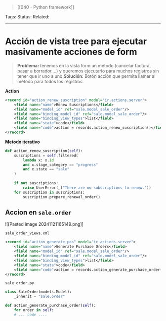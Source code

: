> [[040 - Python framework]]

Tags: 
Status: 
Related: 

___

# Acción de vista tree para ejecutar masivamente acciones de form

> **Problema:** tenemos en la vista form un método (cancelar factura, pasar a borrador....) y queremos ejecutarlo para muchos registros sin tener que ir uno a uno
> **Solución:** Botón acción que permita llamar al método para todos los registros.


**Action**
```xml
<record id="action_renew_suscription" model="ir.actions.server">  
    <field name="name">Renew Suscriptions</field>  
    <field name="model_id" ref="sale.model_sale_order"/>  
    <field name="binding_model_id" ref="sale.model_sale_order"/>  
    <field name="binding_view_types">list</field>  
    <field name="state">code</field>  
    <field name="code">action = records.action_renew_suscription()</field>  
</record>
```

**Metodo iterativo**
```python
def action_renew_suscription(self):  
    suscriptions = self.filtered(  
        lambda x: x.id  
        and x.stage_category == "progress"  
        and x.state == "sale"  
    )  
  
    if not suscriptions:  
        raise UserError(_("There are no subscriptions to renew."))  
    for suscription in suscriptions:  
        suscription.prepare_renewal_order()
```

## Accion en `sale.order`
![[Pasted image 20241121165149.png]]

`sale_order_views.xml`
```xml
<record id="action_generate_pos" model="ir.actions.server">  
    <field name="name">Generate Purchase Orders</field>  
    <field name="model_id" ref="sale.model_sale_order"/>  
    <field name="binding_model_id" ref="sale.model_sale_order"/>  
    <field name="binding_view_types">list</field>  
    <field name="state">code</field>  
    <field name="code">action = records.action_generate_purchase_order()</field>  
</record>
```

`sale_order.py`
```python
class SaleOrder(models.Model):  
    _inherit = "sale.order"

def action_generate_purchase_order(self):  
    for order in self:  
    # ... code ....
```